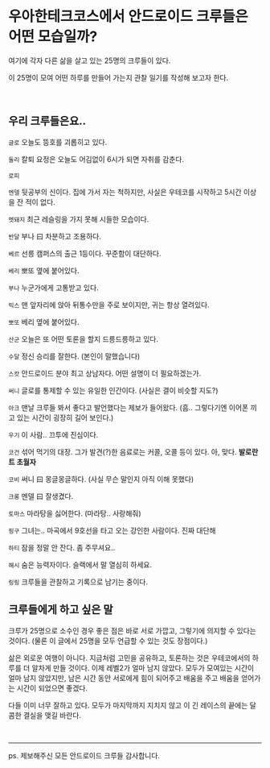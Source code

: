 
# 우아한테크코스에서 안드로이드 크루들은 어떤 모습일까?

여기에 각자 다른 삶을 살고 있는 25명의 크루들이 있다.

이 25명이 모여 어떤 하루를 만들어 가는지 관찰 일기를 작성해 보고자 한다.

</br>

## 우리 크루들은요..

`글로` 오늘도 뜽호를 괴롭히고 있다.

`둘리` 칼퇴 요정은 오늘도 어김없이 6시가 되면 자취를 감춘다.

`로피`

`멘델` 뒷공부의 신이다.
집에 가서 자는 척하지만, 사실은 우테코를 시작하고 5시간 이상을 잔 적이 없다.

`멧돼지` 최근 레슬링을 가지 못해 시들한 모습이다.

`반달` 부나 曰 차분하고 조용하다.

`베르` 선릉 캠퍼스의 출근 1등이다.
꾸준함이 대단하다.

`베리` 뽀또 옆에 붙어있다.

`부나` 누군가에게 고통받고 있다.

`빅스` 맨 앞자리에 앉아 뒤통수만을 주로 보이지만, 귀는 항상 열려있다.

`뽀또` 베리 옆에 붙어있다.

`산군` 오늘은 또 어떤 토론을 할지 드릉드릉하고 있다.

`수달` 정신 승리를 잘한다. (본인이 말했습니다)

`스캇` 안드로이드 분야 최고 상남자다.
어떤 설명이 더 필요하겠는가.

`써니` 글로를 통제할 수 있는 유일한 인간이다.
(사실은 결이 비슷할 지도?)

`아크` 맨날 크루들 봐서 좋다고 발언했다는 제보가 들어왔다.
(흠.. 그렇다기엔 이어폰 끼고 있는 시간이 굉장히 길어 보인다.)

`우기` 이 사람.. 끄투에 진심이다.

`코건` 섞어 먹기의 대장.
그가 발견(?)한 음료로는 커콜, 오콜 등이 있다.
아, 맞다. **발로란트 초월자**

`코비` 써니 曰 몽글몽글하다.
(사실 무슨 말인지 아직 이해 못했다)

`크롱` 멘델 曰 잘생겼다.

`토마스` 마라탕을 싫어한다. (마라탕.. 사랑해줘)

`핑구` 그녀는.. 마곡에서 9호선을 타고 오는 강인한 사람이다.
진짜 대단해

`하티` 잠을 정말 안 잔다. 좀 주무셔요..

`해시` 숨은 능력자이다.
슬랙에서 말 열심히 하세요.

`링링` 크루들을 관찰하고 기록으로 남기는 중이다.

## 크루들에게 하고 싶은 말

크루가 25명으로 소수인 경우 좋은 점은 바로 서로 가깝고, 그렇기에 의지할 수 있다는 것이다.
(물론 이 글에서 25명을 모두 언급할 수 있는 것도 장점이다.)

삶은 외로운 여행이 아니다. 
지금처럼 고민을 공유하고, 토론하는 것은 우테코에서의 하루를 더 알차게 만들 것이다. 
이제 레벨2가 얼마 남지 않았다. 
모두가 모여있는 시간이 얼마 남지 않았지만, 남은 시간 동안 서로에게 힘이 되어주고 배움을 주고 배움을 얻어가는 시간이 되었으면 좋겠다.

다들 이미 너무 잘하고 있다.
모두가 마지막까지 지치지 않고 이 긴 레이스의 끝에는 달콤한 결실을 맺길 바란다.

</br>

---

ps. 제보해주신 모든 안드로이드 크루들 감사합니다.